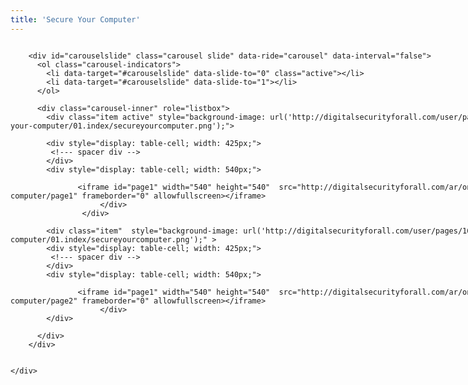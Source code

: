 ```yaml
---
title: 'Secure Your Computer'
---
```


<!-- Latest compiled and minified CSS -->
<link rel="stylesheet" href="https://maxcdn.bootstrapcdn.com/bootstrap/3.3.7/css/bootstrap.min.css">

<!-- jQuery library -->
<script src="https://ajax.googleapis.com/ajax/libs/jquery/3.2.1/jquery.min.js"></script>

<!-- Latest compiled JavaScript -->
<script src="https://maxcdn.bootstrapcdn.com/bootstrap/3.3.7/js/bootstrap.min.js"></script>

<div class="" markdown="1" style="height: 540px; width: 960px; background-image: url('http://digitalsecurityforall.com/user/pages/16.one-sheets/03.secure-your-computer/01.index/secureyourcomputer.png'); background-repeat: norepeat norepeat; background-size: auto auto;" >

<div style="display: table;  width: 100%;">

		<div id="carouselslide" class="carousel slide" data-ride="carousel" data-interval="false">
		  <ol class="carousel-indicators">
		    <li data-target="#carouselslide" data-slide-to="0" class="active"></li>
		    <li data-target="#carouselslide" data-slide-to="1"></li>
		  </ol>

		  <div class="carousel-inner" role="listbox">
		    <div class="item active" style="background-image: url('http://digitalsecurityforall.com/user/pages/16.one-sheets/03.secure-your-computer/01.index/secureyourcomputer.png');">

			<div style="display: table-cell; width: 425px;">
			 <!--- spacer div -->
			</div>
			<div style="display: table-cell; width: 540px;">

		           <iframe id="page1" width="540" height="540"  src="http://digitalsecurityforall.com/ar/one-sheets/secure-your-computer/page1" frameborder="0" allowfullscreen></iframe> 
                        </div>
                    </div>
           
		    <div class="item"  style="background-image: url('http://digitalsecurityforall.com/user/pages/16.one-sheets/03.secure-your-computer/01.index/secureyourcomputer.png');" >
			<div style="display: table-cell; width: 425px;">
			 <!--- spacer div -->
			</div>
			<div style="display: table-cell; width: 540px;">

		           <iframe id="page1" width="540" height="540"  src="http://digitalsecurityforall.com/ar/one-sheets/secure-your-computer/page2" frameborder="0" allowfullscreen></iframe> 
                        </div>
		    </div>

		  </div>
		</div>


    </div>
</div>



